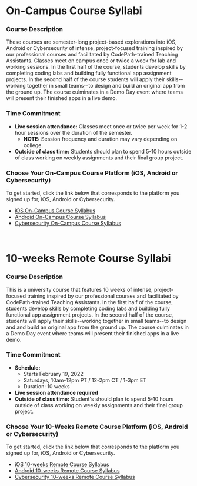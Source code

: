 # On-Campus Course Syllabi

### Course Description
These courses are semester-long project-based explorations into iOS, Android or Cybersecurity of intense, project-focused training inspired by our professional courses and facilitated by CodePath-trained Teaching Assistants. Classes meet on campus once or twice a week for lab and working sessions. In the first half of the course, students develop skills by completing coding labs and building fully functional app assignment projects. In the second half of the course students will apply their skills--working together in small teams--to design and build an original app from the ground up. The course culminates in a Demo Day event where teams will present their finished apps in a live demo.

### Time Commitment

- **Live session attendance:** Classes meet once or twice per week for 1-2 hour sessions over the duration of the semester.
  - **NOTE:** Session frequency and duration may vary depending on college.
- **Outside of class time:** Students should plan to spend 5-10 hours outside of class working on weekly assignments and their final group project.


### Choose Your On-Campus Course Platform (iOS, Android or Cybersecurity)

To get started, click the link below that corresponds to the platform you signed up for, iOS, Android or Cybersecurity.

- [iOS On-Campus Course Syllabus](https://courses.codepath.org/snippets/ios_university/syllabus)
- [Android On-Campus Course Syllabus](https://courses.codepath.org/snippets/android_university/syllabus)
- [Cybersecurity On-Campus Course Syllabus](https://courses.codepath.org/snippets/cybersecurity_university/syllabus)

<br>

# 10-weeks Remote Course Syllabi

### Course Description

This is a university course that features 10 weeks of intense, project-focused training inspired by our professional courses and facilitated by CodePath-trained Teaching Assistants. In the first half of the course, students develop skills by completing coding labs and building fully functional app assignment projects. In the second half of the course, students will apply their skills--working together in small teams--to design and and build an original app from the ground up. The course culminates in a Demo Day event where teams will present their finished apps in a live demo.

### Time Commitment

- **Schedule:**
  - Starts February 19, 2022
  - Saturdays, 10am-12pm PT / 12-2pm CT / 1-3pm ET
  - Duration: 10 weeks
- **Live session attendance required**
- **Outside of class time:** Student's should plan to spend 5-10 hours outside of class working on weekly assignments and their final group project.

### Choose Your 10-Weeks Remote Course Platform (iOS, Android or Cybersecurity)

To get started, click the link below that corresponds to the platform you signed up for, iOS, Android or Cybersecurity.

- [iOS 10-weeks Remote Course Syllabus](https://courses.codepath.com/snippets/ios_university/syllabus_quarter)
- [Android 10-weeks Remote Course Syllabus](https://courses.codepath.com/snippets/android_university/syllabus_quarter)
- [Cybersecurity 10-weeks Remote Course Syllabus](https://courses.codepath.com/snippets/cybersecurity_university/syllabus_quarter)
